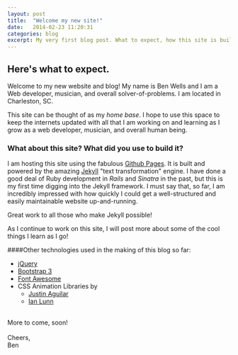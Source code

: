 ```yaml
---
layout: post
title:  "Welcome my new site!"
date:   2014-02-23 11:20:31
categories: blog
excerpt: My very first blog post. What to expect, how this site is built, and a little about me.
---
```

## Here's what to expect.


Welcome to my new website and blog!  My name is Ben Wells and I am a Web developer, musician, and overall solver-of-problems. I am located in Charleston, SC. 


This site can be thought of as my _home base_. I hope to use this space to keep the internets updated with all that I am working on and learning as I grow as a web developer, musician, and overall human being.


### What about this site? What did you use to build it?


I am hosting this site using the fabulous [Github Pages][gpages]. It is built and powered by the amazing [Jekyll][jk] "text transformation" engine. I have done a good deal of Ruby development in _Rails_ and _Sinatra_ in the past, but this is my first time digging into the Jekyll framework. I must say that, so far, I am incredibly impressed with how quickly I could get a well-structured and easily maintainable website up-and-running. 

Great work to all those who make Jekyll possible!

As I continue to work on this site, I will post more about some of the cool things I learn as I go!

####Other technologies used in the making of this blog so far:

* [jQuery][jq]
* [Bootstrap 3][bootstrap]
* [Font Awesome][fontawesome]
* CSS Animation Libraries by
  - [Justin Aguilar][justinaguilar]
  - [Ian Lunn][ianlunn]
  
<br>
More to come, soon!<br><br>
Cheers,<br>
Ben

[justinaguilar]: http://www.justinaguilar.com/animations/
[ianlunn]:https://github.com/IanLunn/Hover
[jq]:https://github.com/jquery/jquery
[bootstrap]:http://www.getbootstrap.com/
[fontawesome]:http://fortawesome.github.io/Font-Awesome/
[gpages]:http://pages.github.com/
[jk]:http://jekyllrb.com/
